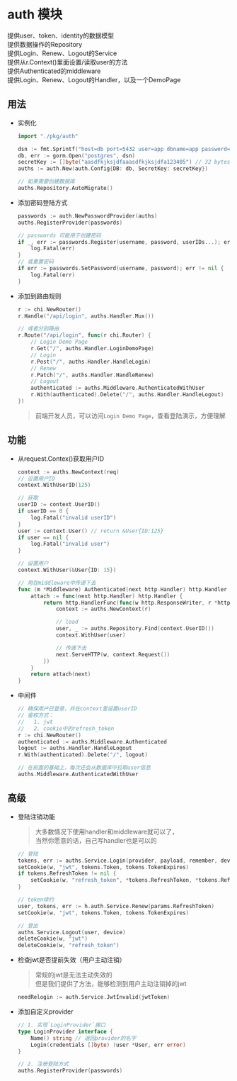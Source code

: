 
auth 模块
=============
提供user、token、identity的数据模型  
提供数据操作的Repository  
提供Login、Renew、Logout的Service  
提供从r.Context()里面设置/读取user的方法  
提供Authenticated的middleware  
提供Login、Renew、Logout的Handler，以及一个DemoPage  


用法
-------------
* 实例化
    ```go
    import "./pkg/auth"

    dsn := fmt.Sprintf("host=db port=5432 user=app dbname=app password=app sslmode=disable")
    db, err := gorm.Open("postgres", dsn)
    secretKey := []byte("aasdfkjksjdfaaasdfkjksjdfa123405") // 32 bytes
    auths := auth.New(auth.Config{DB: db, SecretKey: secretKey})

    // 如果需要创建数据库
    auths.Repository.AutoMigrate()
    ```

* 添加密码登陆方式
    ```go
    passwords := auth.NewPasswordProvider(auths)
    auths.RegisterProvider(passwords)

    // passwords 可能用于创建密码
    if _, err := passwords.Register(username, password, userIDs...); err != nil {
        log.Fatal(err)
    }
    // 或重置密码
    if err := passwords.SetPassword(username, password); err != nil {
        log.Fatal(err)
    }
    ```

* 添加到路由规则
    ```go
    r := chi.NewRouter()
    r.Handle("/api/login", auths.Handler.Mux())

    // 或者分别路由
    r.Route("/api/login", func(r chi.Router) {
        // Login Demo Page
        r.Get("/", auths.Handler.LoginDemoPage)
        // Login
        r.Post("/", auths.Handler.HandleLogin)
        // Renew
        r.Patch("/", auths.Handler.HandleRenew)
        // Logout
        authenticated := auths.Middleware.AuthenticatedWithUser
        r.With(authenticated).Delete("/", auths.Handler.HandleLogout)
    })
    ```

    > 前端开发人员，可以访问`Login Demo Page`，查看登陆演示，方便理解


功能
-------------
* 从request.Contex()获取用户ID
    ```go
    context := auths.NewContext(req)
    // 设置用户ID
    context.WithUserID(125)
    
    // 获取
    userID := context.UserID()
    if userID == 0 {
        log.Fatal("invalid userID")
    }
	user := context.User() // return &User{ID:125}
	if user == nil {
		log.Fatal("invalid user")
	}
    
    // 设置用户
    context.WithUser(&User{ID: 15})
    
    // 用在middleware中传递下去
    func (m *Middleware) Authenticated(next http.Handler) http.Handler {
        attach := func(next http.Handler) http.Handler {
            return http.HandlerFunc(func(w http.ResponseWriter, r *http.Request) {
                context := auths.NewContext(r)

                // load
                user, _ := auths.Repository.Find(context.UserID())
                context.WithUser(user)

                // 传递下去
                next.ServeHTTP(w, context.Request())
            })
        }
	    return attach(next)
    }
    ```

* 中间件
    ```go
    // 确保用户已登录，并在context里设置userID
    // 鉴权方式：
    //   1. jwt
    //   2. cookie中的refresh_token
    r := chi.NewRouter()
    authenticated := auths.Middleware.Authenticated
    logout := auths.Handler.HandleLogout
    r.With(authenticated).Delete("/", logout)

    // 在前面的基础上，每次还会从数据库中拉取user信息
    auths.Middleware.AuthenticatedWithUser
    ```

高级
-------------

* 登陆注销功能
    > 大多数情况下使用handler和middleware就可以了，  
    > 当然你愿意的话，自己写handler也是可以的
    ```go
    // 登陆
    tokens, err := auths.Service.Login(provider, payload, remember, device)
	setCookie(w, "jwt", tokens.Token, tokens.TokenExpires)
	if tokens.RefreshToken != nil {
		setCookie(w, "refresh_token", *tokens.RefreshToken, *tokens.RefreshTokenExpires)
    }
    
    // token续约
    user, tokens, err := h.auth.Service.Renew(params.RefreshToken)
    setCookie(w, "jwt", tokens.Token, tokens.TokenExpires)

    // 登出
    auths.Service.Logout(user, device)
	deleteCookie(w, "jwt")
	deleteCookie(w, "refresh_token")
    ```
* 检查jwt是否提前失效（用户主动注销）
    > 常规的jwt是无法主动失效的  
    > 但是我们提供了方法，能够检测到用户主动注销掉的jwt
    ```go
    needRelogin := auth.Service.JwtInvalid(jwtToken)
    ```


* 添加自定义provider
    > 
    ```go
    // 1. 实现`LoginProvider`接口
    type LoginProvider interface {
        Name() string // 返回provider的名字
        Login(credentials []byte) (user *User, err error)
    }

    // 2. 注册登陆方式
    auths.RegisterProvider(passwords)
    ```